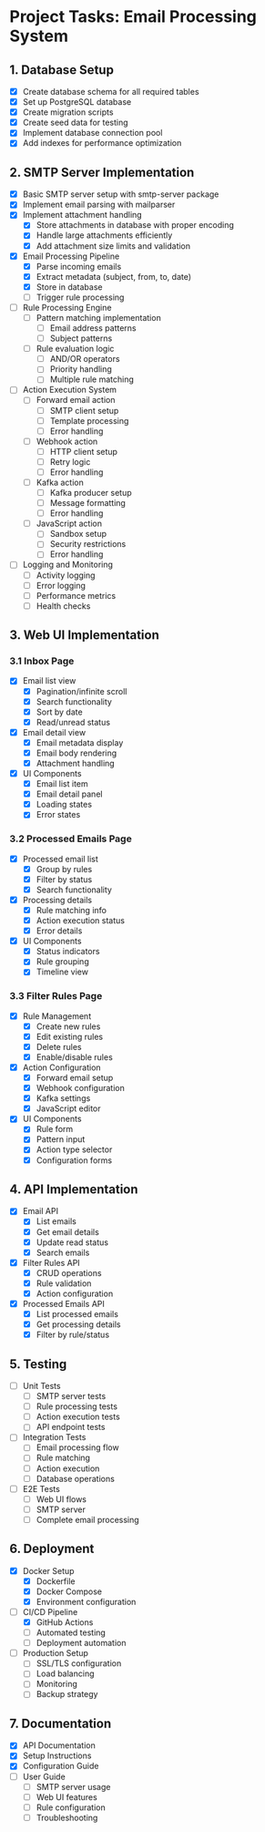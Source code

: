 # Project Tasks: Email Processing System

## 1. Database Setup
- [x] Create database schema for all required tables
- [x] Set up PostgreSQL database
- [x] Create migration scripts
- [x] Create seed data for testing
- [x] Implement database connection pool
- [x] Add indexes for performance optimization

## 2. SMTP Server Implementation
- [x] Basic SMTP server setup with smtp-server package
- [x] Implement email parsing with mailparser
- [x] Implement attachment handling
  - [x] Store attachments in database with proper encoding
  - [x] Handle large attachments efficiently
  - [x] Add attachment size limits and validation
- [x] Email Processing Pipeline
  - [x] Parse incoming emails
  - [x] Extract metadata (subject, from, to, date)
  - [x] Store in database
  - [ ] Trigger rule processing
- [ ] Rule Processing Engine
  - [ ] Pattern matching implementation
    - [ ] Email address patterns
    - [ ] Subject patterns
  - [ ] Rule evaluation logic
    - [ ] AND/OR operators
    - [ ] Priority handling
    - [ ] Multiple rule matching
- [ ] Action Execution System
  - [ ] Forward email action
    - [ ] SMTP client setup
    - [ ] Template processing
    - [ ] Error handling
  - [ ] Webhook action
    - [ ] HTTP client setup
    - [ ] Retry logic
    - [ ] Error handling
  - [ ] Kafka action
    - [ ] Kafka producer setup
    - [ ] Message formatting
    - [ ] Error handling
  - [ ] JavaScript action
    - [ ] Sandbox setup
    - [ ] Security restrictions
    - [ ] Error handling
- [ ] Logging and Monitoring
  - [ ] Activity logging
  - [ ] Error logging
  - [ ] Performance metrics
  - [ ] Health checks

## 3. Web UI Implementation
### 3.1 Inbox Page
- [x] Email list view
  - [x] Pagination/infinite scroll
  - [x] Search functionality
  - [x] Sort by date
  - [x] Read/unread status
- [x] Email detail view
  - [x] Email metadata display
  - [x] Email body rendering
  - [x] Attachment handling
- [x] UI Components
  - [x] Email list item
  - [x] Email detail panel
  - [x] Loading states
  - [x] Error states

### 3.2 Processed Emails Page
- [x] Processed email list
  - [x] Group by rules
  - [x] Filter by status
  - [x] Search functionality
- [x] Processing details
  - [x] Rule matching info
  - [x] Action execution status
  - [x] Error details
- [x] UI Components
  - [x] Status indicators
  - [x] Rule grouping
  - [x] Timeline view

### 3.3 Filter Rules Page
- [x] Rule Management
  - [x] Create new rules
  - [x] Edit existing rules
  - [x] Delete rules
  - [x] Enable/disable rules
- [x] Action Configuration
  - [x] Forward email setup
  - [x] Webhook configuration
  - [x] Kafka settings
  - [x] JavaScript editor
- [x] UI Components
  - [x] Rule form
  - [x] Pattern input
  - [x] Action type selector
  - [x] Configuration forms

## 4. API Implementation
- [x] Email API
  - [x] List emails
  - [x] Get email details
  - [x] Update read status
  - [x] Search emails
- [x] Filter Rules API
  - [x] CRUD operations
  - [x] Rule validation
  - [x] Action configuration
- [x] Processed Emails API
  - [x] List processed emails
  - [x] Get processing details
  - [x] Filter by rule/status

## 5. Testing
- [ ] Unit Tests
  - [ ] SMTP server tests
  - [ ] Rule processing tests
  - [ ] Action execution tests
  - [ ] API endpoint tests
- [ ] Integration Tests
  - [ ] Email processing flow
  - [ ] Rule matching
  - [ ] Action execution
  - [ ] Database operations
- [ ] E2E Tests
  - [ ] Web UI flows
  - [ ] SMTP server
  - [ ] Complete email processing

## 6. Deployment
- [x] Docker Setup
  - [x] Dockerfile
  - [x] Docker Compose
  - [x] Environment configuration
- [ ] CI/CD Pipeline
  - [x] GitHub Actions
  - [ ] Automated testing
  - [ ] Deployment automation
- [ ] Production Setup
  - [ ] SSL/TLS configuration
  - [ ] Load balancing
  - [ ] Monitoring
  - [ ] Backup strategy

## 7. Documentation
- [x] API Documentation
- [x] Setup Instructions
- [x] Configuration Guide
- [ ] User Guide
  - [ ] SMTP server usage
  - [ ] Web UI features
  - [ ] Rule configuration
  - [ ] Troubleshooting
